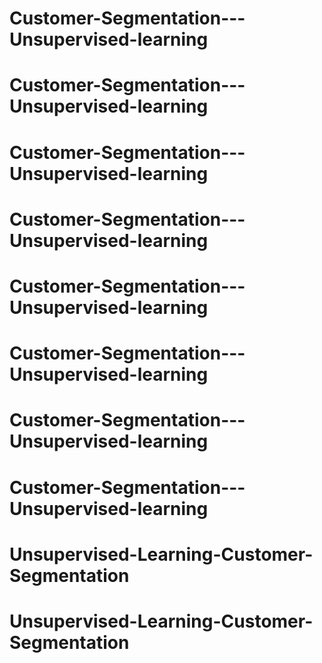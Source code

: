 # Customer-Segmentation---Unsupervised-learning
# Customer-Segmentation---Unsupervised-learning
# Customer-Segmentation---Unsupervised-learning
# Customer-Segmentation---Unsupervised-learning
# Customer-Segmentation---Unsupervised-learning
# Customer-Segmentation---Unsupervised-learning
# Customer-Segmentation---Unsupervised-learning
# Customer-Segmentation---Unsupervised-learning
# Unsupervised-Learning-Customer-Segmentation
# Unsupervised-Learning-Customer-Segmentation
